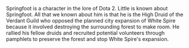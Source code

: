 Springfoot is a character in the lore of Dota 2.
Little is known about Springfoot. All that we known about him is that he is the High Druid of the Verdant Guild who opposed the planned city expansion of White Spire because it involved destroying the surrounding forest to make room. He rallied his fellow druids and recruited potential volunteers through pamphlets to preserve the forest and stop White Spire's expansion.
